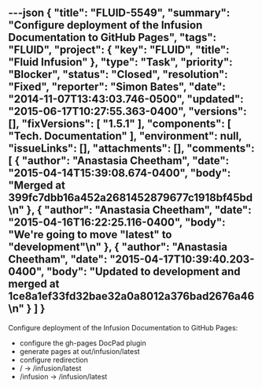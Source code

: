 ---json
{
  "title": "FLUID-5549",
  "summary": "Configure deployment of the Infusion Documentation to GitHub Pages",
  "tags": "FLUID",
  "project": {
    "key": "FLUID",
    "title": "Fluid Infusion"
  },
  "type": "Task",
  "priority": "Blocker",
  "status": "Closed",
  "resolution": "Fixed",
  "reporter": "Simon Bates",
  "date": "2014-11-07T13:43:03.746-0500",
  "updated": "2015-06-17T10:27:55.363-0400",
  "versions": [],
  "fixVersions": [
    "1.5.1"
  ],
  "components": [
    "Tech. Documentation"
  ],
  "environment": null,
  "issueLinks": [],
  "attachments": [],
  "comments": [
    {
      "author": "Anastasia Cheetham",
      "date": "2015-04-14T15:39:08.674-0400",
      "body": "Merged at 399fc7dbb16a452a2681452879677c1918bf45bd\n"
    },
    {
      "author": "Anastasia Cheetham",
      "date": "2015-04-16T16:22:25.116-0400",
      "body": "We're going to move \"latest\" to \"development\"\n"
    },
    {
      "author": "Anastasia Cheetham",
      "date": "2015-04-17T10:39:40.203-0400",
      "body": "Updated to development and merged at 1ce8a1ef33fd32bae32a0a8012a376bad2676a46\n"
    }
  ]
}
---
Configure deployment of the Infusion Documentation to GitHub Pages:

* configure the gh-pages DocPad plugin
* generate pages at out/infusion/latest
* configure redirection
* / -> /infusion/latest
* /infusion -> /infusion/latest

        